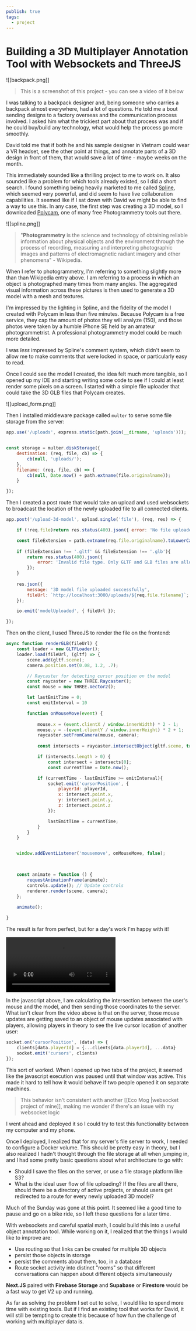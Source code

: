```yaml
---
publish: true
tags:
  - project
---
```

# Building a 3D Multiplayer Annotation Tool with Websockets and ThreeJS

![[backpack.png]]
> This is a screenshot of this project - you can see a video of it below

I was talking to a backpack designer and, being someone who carries a backpack almost everywhere, had a lot of questions. He told me a
bout sending designs to a factory overseas and the communication process involved. I asked him what the trickiest part about that process was and if he could buy/build any technology, what would help the process go more smoothly.

David told me that if both he and his sample designer in Vietnam could wear a VR headset, see the other point at things, and annotate parts of a 3D design in front of them, that would save a lot of time - maybe weeks on the month.

This immediately sounded like a thrilling project to me to work on. It also sounded like a problem for which tools already existed, so I did a short search. I found something being heavily marketed to me called [Spline](https://spline.design/), which seemed very powerful, and did seem to have live collaboration capabilities. It seemed like if I sat down with David we might be able to find a way to use this. In any case, the first step was creating a 3D model, so I downloaded [Polycam](https://poly.cam/), one of many free Photogrammetry tools out there.

![[spline.png]]

> "**Photogrammetry** is the science and technology of obtaining reliable information about physical objects and the environment through the process of recording, measuring and interpreting photographic images and patterns of electromagnetic radiant imagery and other phenomena" - Wikipedia.

When I refer to photogrammetry, I'm referring to something slightly more than than Wikipedia entry above. I am referring to a process in which an object is photographed many times from many angles. The aggregated visual information across these pictures is then used to generate a 3D model with a mesh and textures.

I'm impressed by the lighting in Spline, and the fidelity of the model I created with Polycam in less than five minutes. Because Polycam is a free service, they cap the amount of photos they will analyze (150), and those photos were taken by a humble iPhone SE held by an amateur photogrammetrist. A professional photogrammetry model could be much more detailed.

I was *less* impressed by Spline's comment system, which didn't seem to allow me to make comments that were locked in space, or particularly easy to read.

Once I could see the model I created, the idea felt much more tangible, so I opened up my IDE and starting writing some code to see if I could at least render some pixels on a screen. I started with a simple file uploader that could take the 3D GLB files that Polycam creates.

![[upload_form.png]]

Then I installed middleware package called `multer` to serve some file storage from the server:

```javascript
app.use('/uploads', express.static(path.join(__dirname, 'uploads')));


const storage = multer.diskStorage({
	destination: (req, file, cb) => {
		cb(null, 'uploads/');
	},
	filename: (req, file, cb) => {
		cb(null, Date.now() + path.extname(file.originalname));
	}

});
```

Then I created a post route that would take an upload and used websockets to broadcast the location of the newly uploaded file to all connected clients.

```javascript
app.post('/upload-3d-model', upload.single('file'), (req, res) => {

	if (!req.file)return res.status(400).json({ error: 'No file uploaded' });

	const fileExtension = path.extname(req.file.originalname).toLowerCase();
	
	if (fileExtension !== '.gltf' && fileExtension !== '.glb'){
		return res.status(400).json({
			error: 'Invalid file type. Only GLTF and GLB files are allowed.'
		});
	}
	
	res.json({
		message: '3D model file uploaded successfully',
		fileUrl: `http://localhost:3000/uploads/${req.file.filename}`;
	});

	io.emit('modelUploaded', { fileUrl });

});
```

Then on the client, I used ThreeJS to render the file on the frontend:

```javascript
async function renderGLB(fileUrl) {
	const loader = new GLTFLoader();
	loader.load(fileUrl, (gltf) => {
		scene.add(gltf.scene);
		camera.position.set(0.08, 1.2, .7);

		// Raycaster for detecting cursor position on the model
		const raycaster = new THREE.Raycaster();
		const mouse = new THREE.Vector2();

		let lastEmitTime = 0;
		const emitInterval = 10

		function onMouseMove(event) {
		
			mouse.x = (event.clientX / window.innerWidth) * 2 - 1;
			mouse.y = -(event.clientY / window.innerHeight) * 2 + 1;
			raycaster.setFromCamera(mouse, camera);
		
			const intersects = raycaster.intersectObject(gltf.scene, true);

			if (intersects.length > 0) {
				const intersect = intersects[0];
				const currentTime = Date.now();

			if (currentTime - lastEmitTime >= emitInterval){
				socket.emit('cursorPosition', {
					playerId: playerId,
					x: intersect.point.x,
					y: intersect.point.y,
					z: intersect.point.z
				});

				lastEmitTime = currentTime;
			}
		}
	}


	window.addEventListener('mousemove', onMouseMove, false);

  

	const animate = function () {
		requestAnimationFrame(animate);
		controls.update(); // Update controls
		renderer.render(scene, camera);
	};
	
	animate();

}
```

The result is far from perfect, but for a day's work I'm happy with it!

<div class="video-container"> <video controls> <source src="https://thornberry-garden.s3.us-east-2.amazonaws.com/backpack.mov" type="video/mp4"> Your browser does not support the video tag. </video> </div>

In the javascript above, I am calculating the intersection between the user's mouse and the model, and then sending those coordinates to the server. What isn't clear from the video above is that on the server, those mouse updates are getting saved to an object of mouse updates associated with players, allowing players in theory to see the live cursor location of another user:

```javascript
socket.on('cursorPosition', (data) => {
	clients[data.playerId] = {...clients[data.playerId], ...data}
	socket.emit('cursors', clients)
});
```

This sort of worked. When I opened up two tabs of the project, it seemed like the javascript execution was paused until that window was active. This made it hard to tell how it would behave if two people opened it on separate machines.

> This behavior isn't consistent with another [[Eco Mog |websocket project of mine]], making me wonder if there's an issue with my websocket logic

I went ahead and deployed it so I could try to test this functionality between my computer and my phone.

Once I deployed, I realized that for my server's file server to work, I needed to configure a Docker volume. This should be pretty easy in theory, but I also realized I hadn't thought through the file storage at all when jumping in, and I had some pretty basic questions about what architecture to go with:
- Should I save the files on the server, or use a file storage platform like S3?
- What is the ideal user flow of file uploading? If the files are all there, should there be a directory of active projects, or should users get redirected to a route for every newly uploaded 3D model?

Much of the Sunday was gone at this point. It seemed like a good time to pause and go on a bike ride, so I left these questions for a later time.

With websockets and careful spatial math, I could build this into a useful object annotation tool. While working on it, I realized that the things I would like to improve are:

- Use routing so that links can be created for multiple 3D objects
- persist those objects in storage
- persist the comments about them, too, in a database
- Route socket activity into distinct "rooms" so that different conversations can happen about different objects simultaneously

**Next.JS** paired with **Firebase Storage** and **Supabase** or **Firestore** would be a fast way to get V2 up and running.

As far as solving the problem I set out to solve, I would like to spend more time with existing tools. But if I find an existing tool that works for David, it will still be tempting to create this because of how fun the challenge of working with multiplayer data is.